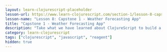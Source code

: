 ```yaml
---
layout: learn-clojurescript-placeholder
lesson-url: https://www.learn-clojurescript.com/section-1/lesson-8-capstone-weather-forecasting-app/
lesson-name: "Lesson 8: Capstone 1 - Weather Forecasting App"
title: "Capstone 1 - Weather Forecasting App"
description: "Take what we have learned about ClojureScript to build a weather forecasting app"
category: learn-clojurescript
tags: ["clojurescript", "javascript", "reagent"]
hidden: true
---
```

